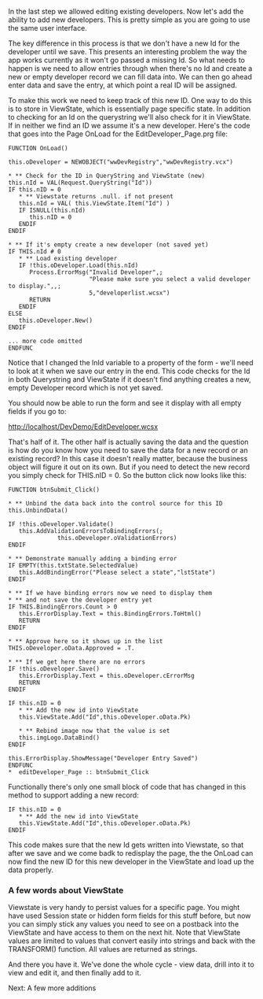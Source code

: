 ﻿In the last step we allowed editing existing developers. Now let's add the ability to add new developers. This is pretty simple as you are going to use the same user interface.

The key difference in this process is that we don't have a new Id for the developer until we save. This presents an interesting problem the way the app works currently as it won't go passed a missing Id. So what needs to happen is we need to allow entries through when there's no Id and create a new or empty developer record we can fill data into. We can then go ahead enter data and save the entry, at which point a real ID will be assigned.

To make this work we need to keep track of this new ID. One way to do this is to store in ViewState, which is essentially page specific state. In addition to checking for an Id on the querystring we'll also check for it in ViewState. If in neither we find an ID we assume it's a new developer. Here's the code that goes into the Page OnLoad for the EditDeveloper_Page.prg file:

```foxpro
FUNCTION OnLoad()

this.oDeveloper = NEWOBJECT("wwDevRegistry","wwDevRegistry.vcx")

* ** Check for the ID in QueryString and ViewState (new)
this.nId = VAL(Request.QueryString("Id"))
IF this.nID = 0
   * ** Viewstate returns .null. if not present
   this.nId = VAL( this.ViewState.Item("Id") )
   IF ISNULL(this.nId)
      this.nID = 0
   ENDIF
ENDIF   

* ** If it's empty create a new developer (not saved yet)
IF THIS.nId # 0  
   * ** Load existing developer
   IF !this.oDeveloper.Load(this.nId)
      Process.ErrorMsg("Invalid Developer",;
                       "Please make sure you select a valid developer to display.",,;
                       5,"developerlist.wcsx")
      RETURN
   ENDIF
ELSE
   this.oDeveloper.New()
ENDIF      

... more code omitted
ENDFUNC
```

Notice that I changed the lnId variable to a property of the form - we'll need to look at it when we save our entry in the end. This code checks for the Id in both Querystring and ViewState if it doesn't find anything creates a new, empty Developer record which is not yet saved.

You should now be able to run the form and see it display with all empty fields if you go to:

<a href="http://localhost/DevDemo/EditDeveloper.wcsx" target="top">http://localhost/DevDemo/EditDeveloper.wcsx</a>

That's half of it. The other half is actually saving the data and the question is how do you know how you need to save the data for a new record or an existing record? In this case it doesn't really matter, because the business object will figure it out on its own. But if you need to detect the new record you simply check for THIS.nID = 0. So the button click now looks like this:

```foxpro
FUNCTION btnSubmit_Click()

* ** Unbind the data back into the control source for this ID
this.UnbindData()

IF !this.oDeveloper.Validate()
   this.AddValidationErrorsToBindingErrors(;
              this.oDeveloper.oValidationErrors)
ENDIF

* ** Demonstrate manually adding a binding error
IF EMPTY(this.txtState.SelectedValue)
   this.AddBindingError("Please select a state","lstState")
ENDIF

* ** If we have binding errors now we need to display them
* ** and not save the developer entry yet
IF THIS.BindingErrors.Count > 0
   this.ErrorDisplay.Text = this.BindingErrors.ToHtml()   
   RETURN
ENDIF

* ** Approve here so it shows up in the list
THIS.oDeveloper.oData.Approved = .T.

* ** If we get here there are no errors
IF !this.oDeveloper.Save()
   this.ErrorDisplay.Text = this.oDeveloper.cErrorMsg
   RETURN
ENDIF

IF this.nID = 0
   * ** Add the new id into ViewState
   this.ViewState.Add("Id",this.oDeveloper.oData.Pk)

   * ** Rebind image now that the value is set
   this.imgLogo.DataBind()  
ENDIF   

this.ErrorDisplay.ShowMessage("Developer Entry Saved")
ENDFUNC
*  editDeveloper_Page :: btnSubmit_Click
```

Functionally there's only one small block of code that has changed in this method to support adding a new record:

```foxpro
IF this.nID = 0
   * ** Add the new id into ViewState
   this.ViewState.Add("Id",this.oDeveloper.oData.Pk)
ENDIF
```

This code makes sure that the new Id gets written into Viewstate, so that after we save and we come badk to redisplay the page, the the OnLoad can now find the new ID for this new developer in the ViewState and load up the data properly.

### A few words about ViewState
Viewstate is very handy to persist values for a specific page. You might have used Session state or hidden form fields for this stuff before, but now you can simply stick any values you need to see on a postback into the ViewState and have access to them on the next hit. Note that ViewState values are limited to values that convert easily into strings and back with the TRANSFORM() function. All values are returned as strings.


And there you have it. We've done the whole cycle - view data, drill into it to view and edit it, and then finally add to it.

Next: A few more additions